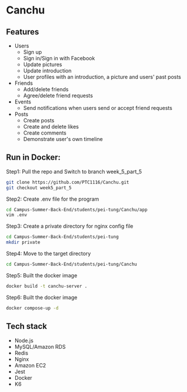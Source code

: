 # Canchu

## Features
- Users
    - Sign up
    - Sign in/Sign in with Facebook
    - Update pictures
    - Update introduction
    - User profiles with an introduction, a picture and users' past posts
- Friends
    - Add/delete friends
    - Agree/delete friend requests
- Events
    - Send notifications when users send or accept friend requests
- Posts
    - Create posts
    - Create and delete likes
    - Create comments
    - Demonstrate user's own timeline

## Run in Docker:
Step1: Pull the repo and Switch to branch week_5_part_5
```bash
git clone https://github.com/PTC1116/Canchu.git
git checkout week5_part_5
```
Step2: Create .env file for the program 
```bash
cd Campus-Summer-Back-End/students/pei-tung/Canchu/app
vim .env
```
Step3: Create a private directory for nginx config file 
```bash
cd Campus-Summer-Back-End/students/pei-tung
mkdir private
```
Step4: Move to the target directory
```bash
cd Campus-Summer-Back-End/students/pei-tung/Canchu
```
Step5: Built the docker image
```bash
docker build -t canchu-server .
```
Step6: Built the docker image
```bash
docker compose-up -d
```

## Tech stack
- Node.js
- MySQL/Amazon RDS
- Redis
- Nginx
- Amazon EC2
- Jest
- Docker
- K6